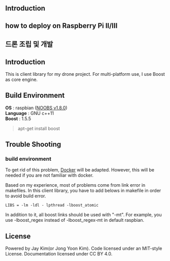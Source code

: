 ## Introduction  

## how to deploy on Raspberry Pi II/III

## 드론 조립 및 개발  

## Introduction  
  
This is client library for my drone project. For multi-platform use, I use Boost as core engine.

## Build Environment  

**OS** : raspbian ([NOOBS v1.8.0](https://www.raspberrypi.org/downloads/noobs/))  
**Language** : GNU c++11  
**Boost** : 1.5.5

> apt-get install boost  

## Trouble Shooting  

### build environment  

To get rid of this problem, [Docker](https://www.docker.com/) will be adapted. However, this will be needed if you are not familiar with docker. 

Based on my experience, most of problems come from link error in makefiles. In this client library, you have to add belows in makefile in order to avoid build error. 

	LIBS = -lm -ldl - lpthread -lboost_atomic  
	
In addition to it, all boost links should be used with "-mt". For example, you use -lboost_regex instead of -lboost_regex-mt in default raspbian.


## License   
Powered by Jay Kim(or Jong Yoon Kim). Code licensed under an MIT-style License. Documentation licensed under CC BY 4.0.
